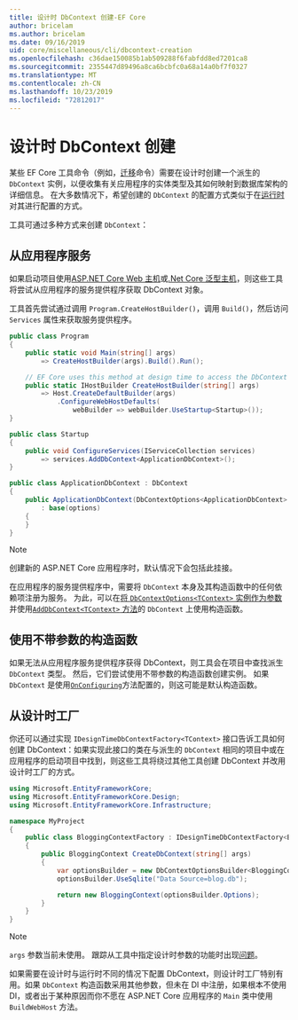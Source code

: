 ```yaml
---
title: 设计时 DbContext 创建-EF Core
author: bricelam
ms.author: bricelam
ms.date: 09/16/2019
uid: core/miscellaneous/cli/dbcontext-creation
ms.openlocfilehash: c36dae150085b1ab509288f6fabfdd8ed7201ca8
ms.sourcegitcommit: 2355447d89496a8ca6bcbfc0a68a14a0bf7f0327
ms.translationtype: MT
ms.contentlocale: zh-CN
ms.lasthandoff: 10/23/2019
ms.locfileid: "72812017"
---
```

# <a name="design-time-dbcontext-creation"></a>设计时 DbContext 创建

某些 EF Core 工具命令（例如，[迁移][1]命令）需要在设计时创建一个派生的 `DbContext` 实例，以便收集有关应用程序的实体类型及其如何映射到数据库架构的详细信息。 在大多数情况下，希望创建的 `DbContext` 的配置方式类似于在[运行时][2]对其进行配置的方式。

工具可通过多种方式来创建 `DbContext`：

## <a name="from-application-services"></a>从应用程序服务

如果启动项目使用[ASP.NET Core Web 主机][3]或[.Net Core 泛型主机][4]，则这些工具将尝试从应用程序的服务提供程序获取 DbContext 对象。

工具首先尝试通过调用 `Program.CreateHostBuilder()`，调用 `Build()`，然后访问 `Services` 属性来获取服务提供程序。

``` csharp
public class Program
{
    public static void Main(string[] args)
        => CreateHostBuilder(args).Build().Run();

    // EF Core uses this method at design time to access the DbContext
    public static IHostBuilder CreateHostBuilder(string[] args)
        => Host.CreateDefaultBuilder(args)
            .ConfigureWebHostDefaults(
                webBuilder => webBuilder.UseStartup<Startup>());
}

public class Startup
{
    public void ConfigureServices(IServiceCollection services)
        => services.AddDbContext<ApplicationDbContext>();
}

public class ApplicationDbContext : DbContext
{
    public ApplicationDbContext(DbContextOptions<ApplicationDbContext> options)
        : base(options)
    {
    }
}
```

> [!NOTE]
> 创建新的 ASP.NET Core 应用程序时，默认情况下会包括此挂接。

在应用程序的服务提供程序中，需要将 `DbContext` 本身及其构造函数中的任何依赖项注册为服务。 为此，可以在[将 `DbContextOptions<TContext>` 实例作为参数][5]并使用[`AddDbContext<TContext>` 方法][6]的 `DbContext` 上使用构造函数。

## <a name="using-a-constructor-with-no-parameters"></a>使用不带参数的构造函数

如果无法从应用程序服务提供程序获得 DbContext，则工具会在项目中查找派生 `DbContext` 类型。 然后，它们尝试使用不带参数的构造函数创建实例。 如果 `DbContext` 是使用[`OnConfiguring`][7]方法配置的，则这可能是默认构造函数。

## <a name="from-a-design-time-factory"></a>从设计时工厂

你还可以通过实现 `IDesignTimeDbContextFactory<TContext>` 接口告诉工具如何创建 DbContext：如果实现此接口的类在与派生的 `DbContext` 相同的项目中或在应用程序的启动项目中找到，则这些工具将绕过其他工具创建 DbContext 并改用设计时工厂的方式。

``` csharp
using Microsoft.EntityFrameworkCore;
using Microsoft.EntityFrameworkCore.Design;
using Microsoft.EntityFrameworkCore.Infrastructure;

namespace MyProject
{
    public class BloggingContextFactory : IDesignTimeDbContextFactory<BloggingContext>
    {
        public BloggingContext CreateDbContext(string[] args)
        {
            var optionsBuilder = new DbContextOptionsBuilder<BloggingContext>();
            optionsBuilder.UseSqlite("Data Source=blog.db");

            return new BloggingContext(optionsBuilder.Options);
        }
    }
}
```

> [!NOTE]
> `args` 参数当前未使用。 跟踪从工具中指定设计时参数的功能时出现[问题][8]。

如果需要在设计时与运行时不同的情况下配置 DbContext，则设计时工厂特别有用。如果 `DbContext` 构造函数采用其他参数，但未在 DI 中注册，如果根本不使用 DI，或者出于某种原因而你不愿在 ASP.NET Core 应用程序的 `Main` 类中使用 `BuildWebHost` 方法。

  [1]: xref:core/managing-schemas/migrations/index
  [2]: xref:core/miscellaneous/configuring-dbcontext
  [3]: /aspnet/core/fundamentals/host/web-host
  [4]: /aspnet/core/fundamentals/host/generic-host
  [5]: xref:core/miscellaneous/configuring-dbcontext#constructor-argument
  [6]: xref:core/miscellaneous/configuring-dbcontext#using-dbcontext-with-dependency-injection
  [7]: xref:core/miscellaneous/configuring-dbcontext#onconfiguring
  [8]: https://github.com/aspnet/EntityFrameworkCore/issues/8332
